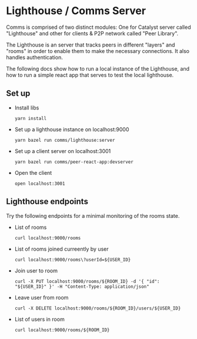 # Lighthouse / Comms Server
Comms is comprised of two distinct modules: One for Catalyst server called "Lighthouse" and other for clients & P2P network called "Peer Library".

The Lighthouse is an server that tracks peers in different "layers" and "rooms" in order to enable them to make the necessary connections. It also handles authentication.

The following docs show how to run a local instance of the Lighthouse, and how to run a simple react app that serves to test the local lighthouse.

## Set up

* Install libs

    `yarn install`

* Set up a lighthouse instance on localhost:9000

    `yarn bazel run comms/lighthouse:server`

* Set up a client server on localhost:3001

    `yarn bazel run comms/peer-react-app:devserver`

* Open the client

    `open localhost:3001`

## Lighthouse endpoints

Try the following endpoints for a minimal monitoring of the rooms state.

* List of rooms

    `curl localhost:9000/rooms`

* List of rooms joined curreently by user

    `curl localhost:9000/rooms\?userId=${USER_ID}`
* Join user to room

    `curl -X PUT localhost:9000/rooms/${ROOM_ID} -d '{ "id": "${USER_ID}" }' -H "Content-Type: application/json"`

* Leave user from room

    `curl -X DELETE localhost:9000/rooms/${ROOM_ID}/users/${USER_ID}`

* List of users in room

    `curl localhost:9000/rooms/${ROOM_ID}`
